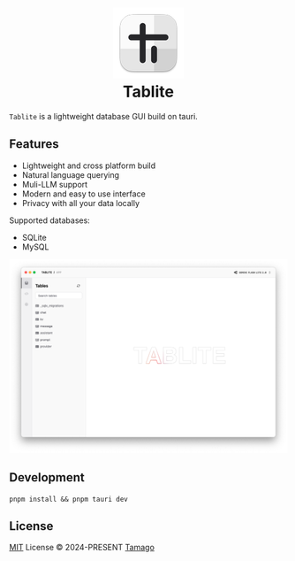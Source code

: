 <h1 align="center">
  <img src="./docs/AppIcon.png">
  <div>Tablite</div>
</h1>

`Tablite` is a lightweight database GUI build on tauri.

## Features

- Lightweight and cross platform build
- Natural language querying
- Muli-LLM support
- Modern and easy to use interface
- Privacy with all your data locally

Supported databases:

- SQLite
- MySQL

![Screenshot](./docs/Screenshot.png)

## Development

```
pnpm install && pnpm tauri dev
```

## License

[MIT](./LICENSE) License © 2024-PRESENT [Tamago](https://github.com/tmg0)
